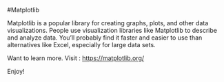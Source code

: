 #Matplotlib

Matplotlib is a popular library for creating graphs, plots, and other data visualizations. People use visualization libraries like Matplotlib to describe and analyze data. You’ll probably find it faster and easier to use than alternatives like Excel, especially for large data sets.

Want to learn more. Visit : https://matplotlib.org/

Enjoy!
